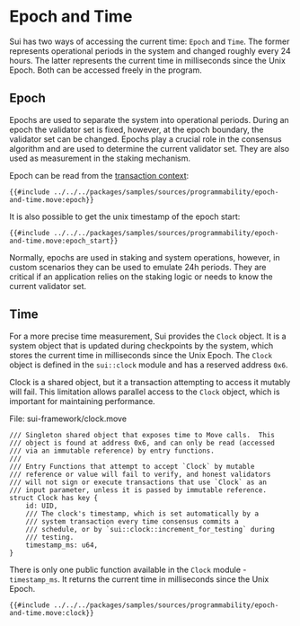# Epoch and Time

Sui has two ways of accessing the current time: `Epoch` and `Time`. The former represents operational periods in the system and changed roughly every 24 hours. The latter represents the current time in milliseconds since the Unix Epoch. Both can be accessed freely in the program.

## Epoch

Epochs are used to separate the system into operational periods. During an epoch the validator set is fixed, however, at the epoch boundary, the validator set can be changed. Epochs play a crucial role in the consensus algorithm and are used to determine the current validator set. They are also used as measurement in the staking mechanism.

Epoch can be read from the [transaction context](./transaction-context.md):

```move
{{#include ../../../packages/samples/sources/programmability/epoch-and-time.move:epoch}}
```

It is also possible to get the unix timestamp of the epoch start:

```move
{{#include ../../../packages/samples/sources/programmability/epoch-and-time.move:epoch_start}}
```

Normally, epochs are used in staking and system operations, however, in custom scenarios they can be used to emulate 24h periods. They are critical if an application relies on the staking logic or needs to know the current validator set.

## Time

For a more precise time measurement, Sui provides the `Clock` object. It is a system object that is updated during checkpoints by the system, which stores the current time in milliseconds since the Unix Epoch. The `Clock` object is defined in the `sui::clock` module and has a reserved address `0x6`.

Clock is a shared object, but it a transaction attempting to access it mutably will fail. This limitation allows parallel access to the `Clock` object, which is important for maintaining performance.

File: sui-framework/clock.move
```move
/// Singleton shared object that exposes time to Move calls.  This
/// object is found at address 0x6, and can only be read (accessed
/// via an immutable reference) by entry functions.
///
/// Entry Functions that attempt to accept `Clock` by mutable
/// reference or value will fail to verify, and honest validators
/// will not sign or execute transactions that use `Clock` as an
/// input parameter, unless it is passed by immutable reference.
struct Clock has key {
    id: UID,
    /// The clock's timestamp, which is set automatically by a
    /// system transaction every time consensus commits a
    /// schedule, or by `sui::clock::increment_for_testing` during
    /// testing.
    timestamp_ms: u64,
}
```

There is only one public function available in the `Clock` module - `timestamp_ms`. It returns the current time in milliseconds since the Unix Epoch.

```move
{{#include ../../../packages/samples/sources/programmability/epoch-and-time.move:clock}}
```

<!-- TODO:

## Testing

TODO: how to use Clock in tests. -->
